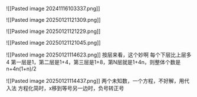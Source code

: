 ![[Pasted image 20241116103337.png]]

![[Pasted image 20250121121309.png]]

![[Pasted image 20250121121229.png]]

![[Pasted image 20250121121045.png]]

![[Pasted image 20250121114623.png]]
按层来看，这个妙啊
每个下层比上层多4
第一层是1，第二层是1+4，第三层是1+8，第N层就是1+4n，则整体个数是 n+4n(1+n)/2

![[Pasted image 20250121114437.png]]
两个未知数，一个方程，不好解，用代入法
方程化简时，x移到等号另一边时，负号转正号